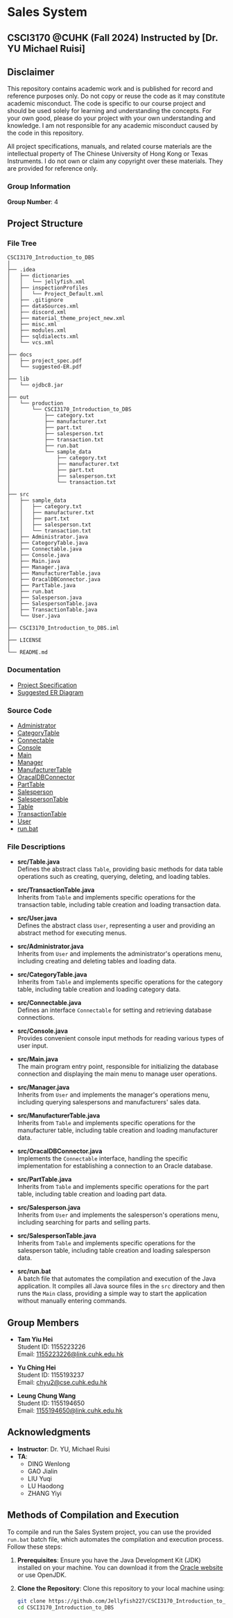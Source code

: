 # Sales System

## CSCI3170 @CUHK (Fall 2024) Instructed by [Dr. YU Michael Ruisi]

## Disclaimer

This repository contains academic work and is published for record and reference purposes only. Do not copy or reuse the code as it may constitute academic misconduct. The code is specific to our course project and should be used solely for learning and understanding the concepts. For your own good, please do your project with your own understanding and knowledge. I am not responsible for any academic misconduct caused by the code in this repository.

All project specifications, manuals, and related course materials are the intellectual property of The Chinese University of Hong Kong or Texas Instruments. I do not own or claim any copyright over these materials. They are provided for reference only.

### Group Information
**Group Number**: 4

## Project Structure

### File Tree
    
    CSCI3170_Introduction_to_DBS
    │
    ├── .idea
    │   ├── dictionaries
    │   │   └── jellyfish.xml
    │   ├── inspectionProfiles
    │   │   └── Project_Default.xml
    │   ├── .gitignore
    │   ├── dataSources.xml
    │   ├── discord.xml
    │   ├── material_theme_project_new.xml
    │   ├── misc.xml
    │   ├── modules.xml
    │   ├── sqldialects.xml
    │   └── vcs.xml
    │
    ├── docs
    │   ├── project_spec.pdf
    │   └── suggested-ER.pdf
    │
    ├── lib
    │   └── ojdbc8.jar
    │
    ├── out
    │   └── production
    │       └── CSCI3170_Introduction_to_DBS
    │           ├── category.txt
    │           ├── manufacturer.txt
    │           ├── part.txt
    │           ├── salesperson.txt
    │           ├── transaction.txt
    │           ├── run.bat
    │           └── sample_data
    │               ├── category.txt
    │               ├── manufacturer.txt
    │               ├── part.txt
    │               ├── salesperson.txt
    │               └── transaction.txt
    │
    ├── src
    │   ├── sample_data
    │   │   ├── category.txt
    │   │   ├── manufacturer.txt
    │   │   ├── part.txt
    │   │   ├── salesperson.txt
    │   │   └── transaction.txt
    │   ├── Administrator.java
    │   ├── CategoryTable.java
    │   ├── Connectable.java
    │   ├── Console.java
    │   ├── Main.java
    │   ├── Manager.java
    │   ├── ManufacturerTable.java
    │   ├── OracalDBConnector.java
    │   ├── PartTable.java
    │   ├── run.bat
    │   ├── Salesperson.java
    │   ├── SalespersonTable.java
    │   ├── TransactionTable.java
    │   └── User.java
    │
    ├── CSCI3170_Introduction_to_DBS.iml
    │
    ├── LICENSE
    │
    └── README.md
    
### Documentation
- [Project Specification](docs/project_spec.pdf)
- [Suggested ER Diagram](docs/suggested-ER.pdf)

### Source Code
- [Administrator](src/Administrator.java)
- [CategoryTable](src/CategoryTable.java)
- [Connectable](src/Connectable.java)
- [Console](src/Console.java)
- [Main](src/Main.java)
- [Manager](src/Manager.java)
- [ManufacturerTable](src/ManufacturerTable.java)
- [OracalDBConnector](src/OracalDBConnector.java)
- [PartTable](src/PartTable.java)
- [Salesperson](src/Salesperson.java)
- [SalespersonTable](src/SalespersonTable.java)
- [Table](src/Table.java)
- [TransactionTable](src/TransactionTable.java)
- [User](src/User.java)
- [run.bat](src/run.bat)

### File Descriptions
- **src/Table.java**  
  Defines the abstract class `Table`, providing basic methods for data table operations such as creating, querying, deleting, and loading tables.

- **src/TransactionTable.java**  
  Inherits from `Table` and implements specific operations for the transaction table, including table creation and loading transaction data.

- **src/User.java**  
  Defines the abstract class `User`, representing a user and providing an abstract method for executing menus.

- **src/Administrator.java**  
  Inherits from `User` and implements the administrator's operations menu, including creating and deleting tables and loading data.

- **src/CategoryTable.java**  
  Inherits from `Table` and implements specific operations for the category table, including table creation and loading category data.

- **src/Connectable.java**  
  Defines an interface `Connectable` for setting and retrieving database connections.

- **src/Console.java**  
  Provides convenient console input methods for reading various types of user input.

- **src/Main.java**  
  The main program entry point, responsible for initializing the database connection and displaying the main menu to manage user operations.

- **src/Manager.java**  
  Inherits from `User` and implements the manager's operations menu, including querying salespersons and manufacturers' sales data.

- **src/ManufacturerTable.java**  
  Inherits from `Table` and implements specific operations for the manufacturer table, including table creation and loading manufacturer data.

- **src/OracalDBConnector.java**  
  Implements the `Connectable` interface, handling the specific implementation for establishing a connection to an Oracle database.

- **src/PartTable.java**  
  Inherits from `Table` and implements specific operations for the part table, including table creation and loading part data.

- **src/Salesperson.java**  
  Inherits from `User` and implements the salesperson's operations menu, including searching for parts and selling parts.

- **src/SalespersonTable.java**  
  Inherits from `Table` and implements specific operations for the salesperson table, including table creation and loading salesperson data.

- **src/run.bat**  
  A batch file that automates the compilation and execution of the Java application. It compiles all Java source files in the `src` directory and then runs the `Main` class, providing a simple way to start the application without manually entering commands.

## Group Members
- **Tam Yiu Hei**  
  Student ID: 1155223226  
  Email: 1155223226@link.cuhk.edu.hk

- **Yu Ching Hei**  
  Student ID: 1155193237  
  Email: chyu2@cse.cuhk.edu.hk

- **Leung Chung Wang**  
  Student ID: 1155194650  
  Email: 1155194650@link.cuhk.edu.hk

## Acknowledgments
- **Instructor**: Dr. YU, Michael Ruisi
- **TA**:
  - DING Wenlong
  - GAO Jialin
  - LIU Yuqi
  - LU Haodong
  - ZHANG Yiyi 

## Methods of Compilation and Execution

To compile and run the Sales System project, you can use the provided `run.bat` batch file, which automates the compilation and execution process. Follow these steps:

1. **Prerequisites**: Ensure you have the Java Development Kit (JDK) installed on your machine. You can download it from the [Oracle website](https://www.oracle.com/java/technologies/javase-jdk11-downloads.html) or use OpenJDK.

2. **Clone the Repository**: Clone this repository to your local machine using:
   ```bash
   git clone https://github.com/Jellyfish227/CSCI3170_Introduction_to_DBS.git
   cd CSCI3170_Introduction_to_DBS
